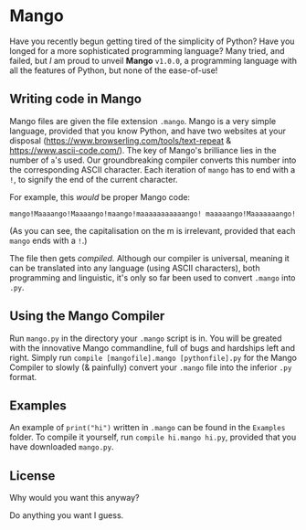 # Mango
Have you recently begun getting tired of the simplicity of Python? Have you longed for a more sophisticated programming language? Many tried, and failed, but *I* am proud to unveil **Mango** `v1.0.0`, a programming language with all the features of Python, but none of the ease-of-use! 

## Writing code in Mango
Mango files are given the file extension `.mango`. Mango is a very simple language, provided that you know Python, and have two websites at your disposal (https://www.browserling.com/tools/text-repeat & https://www.ascii-code.com/). The key of Mango's brilliance lies in the number of `a`'s used. Our groundbreaking compiler converts this number into the corresponding ASCII character. Each iteration of `mango` has to end with a `!`, to signify the end of the current character.

For example, this *would* be proper Mango code:

`mango!Maaaango!Maaaango!maango!maaaaaaaaaaango!
maaaaango!Maaaaaaango!`

(As you can see, the capitalisation on the m is irrelevant, provided that each `mango` ends with a `!`.)

The file then gets *compiled.* Although our compiler is universal, meaning it can be translated into any language (using ASCII characters), both programming and linguistic, it's only so far been used to convert `.mango` into `.py`.

## Using the Mango Compiler
Run `mango.py` in the directory your `.mango` script is in. You will be greated with the innovative Mango commandline, full of bugs and hardships left and right. Simply run `compile [mangofile].mango [pythonfile].py` for the Mango Compiler to slowly (& painfully) convert your `.mango` file into the inferior `.py` format. 

## Examples
An example of `print("hi")` written in `.mango` can be found in the `Examples` folder. To compile it yourself, run `compile hi.mango hi.py`, provided that you have downloaded `mango.py`.

## License
Why would you want this anyway? 

Do anything you want I guess.
